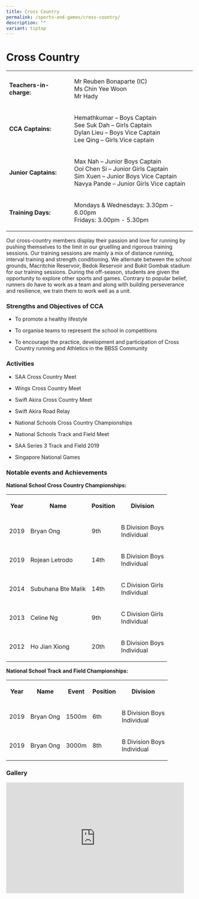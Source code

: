 ```yaml
---
title: Cross Country
permalink: /sports-and-games/cross-country/
description: ""
variant: tiptap
---
```

<h1>Cross Country</h1>
<table style="minWidth: 50px">
<colgroup>
<col>
<col>
</colgroup>
<tbody>
<tr>
<td rowspan="1" colspan="1">
<p><strong>Teachers-in-charge:</strong>
</p>
</td>
<td rowspan="1" colspan="1">
<p>Mr Reuben Bonaparte (IC)
<br>Ms Chin Yee Woon
<br>Mr Hady</p>
</td>
</tr>
<tr>
<td rowspan="1" colspan="1">
<p><strong>CCA Captains:</strong>
</p>
</td>
<td rowspan="1" colspan="1">
<p>Hemathkumar – Boys Captain
<br>See Suk Dah – Girls Captain
<br>Dylan Lieu – Boys Vice Captain
<br>Lee Qing – Girls Vice captain</p>
</td>
</tr>
<tr>
<td rowspan="1" colspan="1">
<p><strong>Junior Captains:</strong>
</p>
</td>
<td rowspan="1" colspan="1">
<p>Max Nah – Junior Boys Captain
<br>Ooi Chen Si – Junior Girls Captain
<br>Sim Xuen – Junior Boys Vice Captain
<br>Navya Pande – Junior Girls Vice captain</p>
</td>
</tr>
<tr>
<td rowspan="1" colspan="1">
<p><strong>Training Days:</strong>
</p>
</td>
<td rowspan="1" colspan="1">
<p>Mondays &amp; Wednesdays: 3.30pm - 6.00pm
<br>Fridays: 3.00pm - 5.30pm</p>
</td>
</tr>
</tbody>
</table>
<p>Our cross-country members display their passion and love for running by
pushing themselves to the limit in our gruelling and rigorous training
sessions. Our training sessions are mainly a mix of distance running, interval
training and strength conditioning. We alternate between the school grounds,
Macritchie Reservoir, Bedok Reservoir and Bukit Gombak stadium for our
training sessions. During the off-season, students are given the opportunity
to explore other sports and games. Contrary to popular belief, runners
do have to work as a team and along with building perseverance and resilience,
we train them to work well as a unit.</p>
<h3><strong>Strengths and Objectives of CCA</strong></h3>
<ul data-tight="true" class="tight">
<li>
<p>To promote a healthy lifestyle</p>
</li>
<li>
<p>To organise teams to represent the school in competitions</p>
</li>
<li>
<p>To encourage the practice, development and participation of Cross Country
running and Athletics in the BBSS Community</p>
</li>
</ul>
<h3><strong>Activities</strong></h3>
<ul data-tight="true" class="tight">
<li>
<p>SAA Cross Country Meet</p>
</li>
<li>
<p>Wings Cross Country Meet</p>
</li>
<li>
<p>Swift Akira Cross Country Meet</p>
</li>
<li>
<p>Swift Akira Road Relay</p>
</li>
<li>
<p>National Schools Cross Country Championships</p>
</li>
<li>
<p>National Schools Track and Field Meet</p>
</li>
<li>
<p>SAA Series 3 Track and Field 2019</p>
</li>
<li>
<p>Singapore National Games</p>
</li>
</ul>
<h3><strong>Notable events and Achievements</strong></h3>
<p><strong>National School Cross Country Championships:</strong>
</p>
<table style="minWidth: 100px">
<colgroup>
<col>
<col>
<col>
<col>
</colgroup>
<tbody>
<tr>
<th rowspan="1" colspan="1">
<p>Year</p>
</th>
<th rowspan="1" colspan="1">
<p>Name</p>
</th>
<th rowspan="1" colspan="1">
<p>Position</p>
</th>
<th rowspan="1" colspan="1">
<p>Division</p>
</th>
</tr>
<tr>
<td rowspan="1" colspan="1">
<p>2019</p>
</td>
<td rowspan="1" colspan="1">
<p>Bryan Ong</p>
</td>
<td rowspan="1" colspan="1">
<p>9th</p>
</td>
<td rowspan="1" colspan="1">
<p>B Division Boys
<br>Individual</p>
</td>
</tr>
<tr>
<td rowspan="1" colspan="1">
<p>2019</p>
</td>
<td rowspan="1" colspan="1">
<p>Rojean Letrodo</p>
</td>
<td rowspan="1" colspan="1">
<p>14th</p>
</td>
<td rowspan="1" colspan="1">
<p>B Division Boys
<br>Individual</p>
</td>
</tr>
<tr>
<td rowspan="1" colspan="1">
<p>2014</p>
</td>
<td rowspan="1" colspan="1">
<p>Subuhana Bte Malik</p>
</td>
<td rowspan="1" colspan="1">
<p>14th</p>
</td>
<td rowspan="1" colspan="1">
<p>C Division Girls
<br>Individual</p>
</td>
</tr>
<tr>
<td rowspan="1" colspan="1">
<p>2013</p>
</td>
<td rowspan="1" colspan="1">
<p>Celine Ng</p>
</td>
<td rowspan="1" colspan="1">
<p>9th</p>
</td>
<td rowspan="1" colspan="1">
<p>C Division Girls
<br>Individual</p>
</td>
</tr>
<tr>
<td rowspan="1" colspan="1">
<p>2012</p>
</td>
<td rowspan="1" colspan="1">
<p>Ho Jian Xiong</p>
</td>
<td rowspan="1" colspan="1">
<p>20th</p>
</td>
<td rowspan="1" colspan="1">
<p>B Division Boys
<br>Individual</p>
</td>
</tr>
</tbody>
</table>
<p><strong>National School Track and Field Championships:</strong>
</p>
<table style="minWidth: 125px">
<colgroup>
<col>
<col>
<col>
<col>
<col>
</colgroup>
<tbody>
<tr>
<th rowspan="1" colspan="1">
<p>Year</p>
</th>
<th rowspan="1" colspan="1">
<p>Name</p>
</th>
<th rowspan="1" colspan="1">
<p>Event</p>
</th>
<th rowspan="1" colspan="1">
<p>Position</p>
</th>
<th rowspan="1" colspan="1">
<p>Division</p>
</th>
</tr>
<tr>
<td rowspan="1" colspan="1">
<p>2019</p>
</td>
<td rowspan="1" colspan="1">
<p>Bryan Ong</p>
</td>
<td rowspan="1" colspan="1">
<p>1500m</p>
</td>
<td rowspan="1" colspan="1">
<p>6th</p>
</td>
<td rowspan="1" colspan="1">
<p>B Division Boys
<br>Individual</p>
</td>
</tr>
<tr>
<td rowspan="1" colspan="1">
<p>2019</p>
</td>
<td rowspan="1" colspan="1">
<p>Bryan Ong</p>
</td>
<td rowspan="1" colspan="1">
<p>3000m</p>
</td>
<td rowspan="1" colspan="1">
<p>8th</p>
</td>
<td rowspan="1" colspan="1">
<p>B Division Boys
<br>Individual</p>
</td>
</tr>
</tbody>
</table>
<h3>Gallery</h3>
<div class="iframe-wrapper">
<iframe height="299" width="480" allowfullscreen="true" frameborder="0" src="https://docs.google.com/presentation/d/e/2PACX-1vSGJodxFae4cEx9MRvoA4Fe6JLGm5DaggKb-zKh0MvB2Nj5LULKR_-Zj4HaKshubp_H52veYaDJGYtM/embed?start=true&amp;loop=true&amp;delayms=3000"></iframe>
</div>
<p></p>